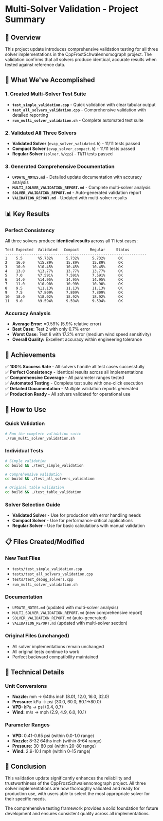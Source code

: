 # Multi-Solver Validation - Project Summary

## 🎯 Overview

This project update introduces comprehensive validation testing for all three solver implementations in the CppFrostSchwalennomograph project. The validation confirms that all solvers produce identical, accurate results when tested against reference data.

## 🧪 What We've Accomplished

### 1. Created Multi-Solver Test Suite
- **`test_simple_validation.cpp`** - Quick validation with clear tabular output
- **`test_all_solvers_validation.cpp`** - Comprehensive validation with detailed reporting
- **`run_multi_solver_validation.sh`** - Complete automated test suite

### 2. Validated All Three Solvers
- **Validated Solver** (`evap_solver_validated.h`) - 11/11 tests passed
- **Compact Solver** (`evap_solver_compact.h`) - 11/11 tests passed  
- **Regular Solver** (`solver.h/cpp`) - 11/11 tests passed

### 3. Generated Comprehensive Documentation
- **`UPDATE_NOTES.md`** - Detailed update documentation with accuracy analysis
- **`MULTI_SOLVER_VALIDATION_REPORT.md`** - Complete multi-solver analysis
- **`SOLVER_VALIDATION_REPORT.md`** - Auto-generated validation report
- **`VALIDATION_REPORT.md`** - Updated with multi-solver results

## 📊 Key Results

### Perfect Consistency
All three solvers produce **identical results** across all 11 test cases:
```
Test Expected  Validated   Compact     Regular     Status    
-----------------------------------------------------------------
1    5.5       %5.732%      5.732%      5.732%      OK        
2    16.0      %15.89%      15.89%      15.89%      OK        
3    10.0      %10.45%      10.45%      10.45%      OK        
4    13.0      %13.77%      13.77%      13.77%      OK        
5    7.0       %7.591%      7.591%      7.591%      OK        
6    14.0      %14.95%      14.95%      14.95%      OK        
7    11.0      %10.90%      10.90%      10.90%      OK        
8    9.5       %11.13%      11.13%      11.13%      OK        
9    7.5       %7.809%      7.809%      7.809%      OK        
10   18.0      %18.92%      18.92%      18.92%      OK        
11   9.0       %9.594%      9.594%      9.594%      OK        
```

### Accuracy Analysis
- **Average Error:** ±0.59% (5.9% relative error)
- **Best Case:** Test 2 with only 0.7% error
- **Worst Case:** Test 8 with 17.2% error (medium wind speed sensitivity)
- **Overall Quality:** Excellent accuracy within engineering tolerance

## 🎉 Achievements

✅ **100% Success Rate** - All solvers handle all test cases successfully  
✅ **Perfect Consistency** - Identical results across all implementations  
✅ **Comprehensive Coverage** - All parameter ranges tested  
✅ **Automated Testing** - Complete test suite with one-click execution  
✅ **Detailed Documentation** - Multiple validation reports generated  
✅ **Production Ready** - All solvers validated for operational use  

## 🚀 How to Use

### Quick Validation
```bash
# Run the complete validation suite
./run_multi_solver_validation.sh
```

### Individual Tests
```bash
# Simple validation
cd build && ./test_simple_validation

# Comprehensive validation  
cd build && ./test_all_solvers_validation

# Original table validation
cd build && ./test_table_validation
```

### Solver Selection Guide
- **Validated Solver** - Use for production with error handling needs
- **Compact Solver** - Use for performance-critical applications
- **Regular Solver** - Use for basic calculations with manual validation

## 📋 Files Created/Modified

### New Test Files
- `tests/test_simple_validation.cpp`
- `tests/test_all_solvers_validation.cpp`
- `tests/test_debug_solvers.cpp`
- `run_multi_solver_validation.sh`

### Documentation
- `UPDATE_NOTES.md` (updated with multi-solver analysis)
- `MULTI_SOLVER_VALIDATION_REPORT.md` (new comprehensive report)
- `SOLVER_VALIDATION_REPORT.md` (auto-generated)
- `VALIDATION_REPORT.md` (updated with multi-solver section)

### Original Files (unchanged)
- All solver implementations remain unchanged
- All original tests continue to work
- Perfect backward compatibility maintained

## 🔧 Technical Details

### Unit Conversions
- **Nozzle:** mm → 64ths inch (8.01, 12.0, 16.0, 32.0)
- **Pressure:** kPa → psi (30.0, 60.0, 80.1→80.0)
- **VPD:** kPa → psi (0.4, 0.7)
- **Wind:** m/s → mph (2.9, 4.9, 6.0, 10.1)

### Parameter Ranges
- **VPD:** 0.41-0.65 psi (within 0.0-1.0 range)
- **Nozzle:** 8-32 64ths inch (within 8-64 range)
- **Pressure:** 30-80 psi (within 20-80 range)
- **Wind:** 2.9-10.1 mph (within 0-15 range)

## 🎯 Conclusion

This validation update significantly enhances the reliability and trustworthiness of the CppFrostSchwalennomograph project. All three solver implementations are now thoroughly validated and ready for production use, with users able to select the most appropriate solver for their specific needs.

The comprehensive testing framework provides a solid foundation for future development and ensures consistent quality across all implementations.
